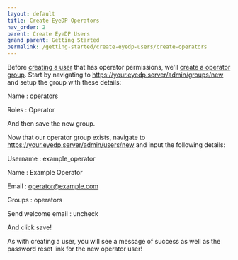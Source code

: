 ```yaml
---
layout: default
title: Create EyeDP Operators
nav_order: 2
parent: Create EyeDP Users
grand_parent: Getting Started
permalink: /getting-started/create-eyedp-users/create-operators
---
```


Before [creating a user](/getting-started/create-eyedp-users) that has operator permissions, we'll [create a operator group](/getting-started/create-eyedp-group). Start by navigating to https://your.eyedp.server/admin/groups/new and setup the group with these details:

Name
: operators

Roles
: Operator

And then save the new group.

Now that our operator group exists, navigate to https://your.eyedp.server/admin/users/new and input the following details:

Username
: example_operator

Name
: Example Operator

Email
: operator@example.com

Groups
: operators

Send welcome email
: uncheck

And click save!

As with creating a user, you will see a message of success as well as the password reset link for the new operator user!
